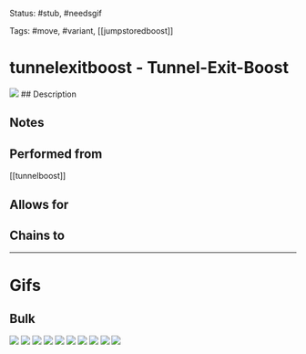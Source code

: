 Status: #stub, #needsgif 

Tags: #move, #variant, [[jumpstoredboost]]

# tunnelexitboost - Tunnel-Exit-Boost
<img src=https://raw.githubusercontent.com/LauraHannah44/Rain-World-Movement/main/Files/tunnelexitboost_header.gif>
## Description


## Notes


## Performed from
[[tunnelboost]]

## Allows for


## Chains to


___
# Gifs
## Bulk
<img src=https://raw.githubusercontent.com/LauraHannah44/Rain-World-Movement/main/Files/tunnelexitboost_0.gif>
<img src=https://raw.githubusercontent.com/LauraHannah44/Rain-World-Movement/main/Files/tunnelexitboost_1.gif>
<img src=https://raw.githubusercontent.com/LauraHannah44/Rain-World-Movement/main/Files/tunnelexitboost_2.gif>
<img src=https://raw.githubusercontent.com/LauraHannah44/Rain-World-Movement/main/Files/tunnelexitboost_3.gif>
<img src=https://raw.githubusercontent.com/LauraHannah44/Rain-World-Movement/main/Files/tunnelexitboost_4.gif>
<img src=https://raw.githubusercontent.com/LauraHannah44/Rain-World-Movement/main/Files/tunnelexitboost_5.gif>
<img src=https://raw.githubusercontent.com/LauraHannah44/Rain-World-Movement/main/Files/tunnelexitboost_6.gif>
<img src=https://raw.githubusercontent.com/LauraHannah44/Rain-World-Movement/main/Files/tunnelexitboost_7.gif>
<img src=https://raw.githubusercontent.com/LauraHannah44/Rain-World-Movement/main/Files/tunnelexitboost_8.gif>
<img src=https://raw.githubusercontent.com/LauraHannah44/Rain-World-Movement/main/Files/tunnelexitboost_9.gif>